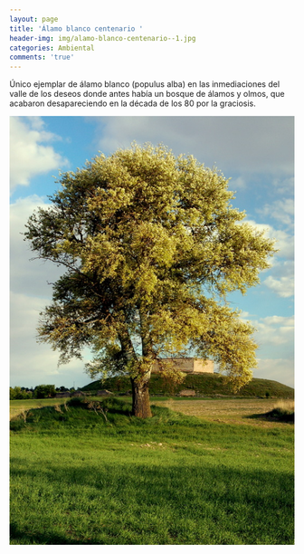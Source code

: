 ```yaml
---
layout: page
title: 'Álamo blanco centenario '
header-img: img/alamo-blanco-centenario--1.jpg
categories: Ambiental
comments: 'true'
---
```



Único ejemplar de álamo blanco (populus alba) en las inmediaciones del valle de los deseos donde antes había un bosque de álamos y olmos, que acabaron desapareciendo en la década de los 80 por la graciosis. 

<div class="photos">
<img src="/img/alamo-blanco-centenario--1.jpg" alt="Álamo blanco centenario ">
</div>
